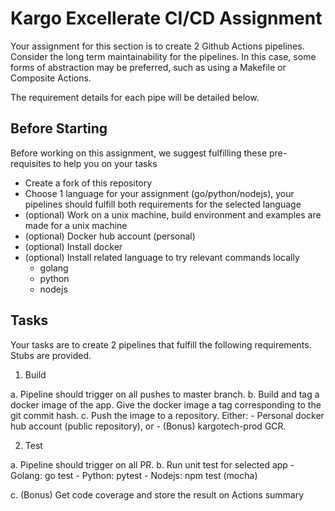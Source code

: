 # Kargo Excellerate CI/CD Assignment

Your assignment for this section is to create 2 Github Actions pipelines. Consider the long term maintainability for the pipelines. In this case, some forms of abstraction may be preferred, such as using a Makefile or Composite Actions.

The requirement details for each pipe will be detailed below.

## Before Starting

Before working on this assignment, we suggest fulfilling these pre-requisites to help you on your tasks

- Create a fork of this repository
- Choose 1 language for your assignment (go/python/nodejs), your pipelines should fulfill both requirements for the selected language
- (optional) Work on a unix machine, build environment and examples are made for a unix machine
- (optional) Docker hub account (personal)
- (optional) Install docker
- (optional) Install related language to try relevant commands locally
  - golang
  - python
  - nodejs

## Tasks

Your tasks are to create 2 pipelines that fulfill the following requirements. Stubs are provided.

1. Build

  a. Pipeline should trigger on all pushes to master branch.
  b. Build and tag a docker image of the app. Give the docker image a tag corresponding to the git commit hash.
  c. Push the image to a repository. Either:
    - Personal docker hub account (public repository), or
    - (Bonus) kargotech-prod GCR.

2. Test

  a. Pipeline should trigger on all PR.
  b. Run unit test for selected app
    - Golang: go test
    - Python: pytest
    - Nodejs: npm test (mocha)

c. (Bonus) Get code coverage and store the result on Actions summary 
